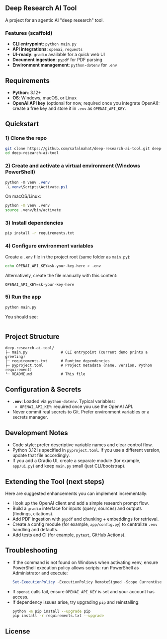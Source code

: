 ## Deep Research AI Tool

A project for an agentic AI "deep research" tool.

### Features (scaffold)
- **CLI entrypoint**: `python main.py`
- **API integrations**: `openai`, `requests`
- **UI-ready**: `gradio` available for a quick web UI
- **Document ingestion**: `pypdf` for PDF parsing
- **Environment management**: `python-dotenv` for `.env`

## Requirements
- **Python**: 3.12+
- **OS**: Windows, macOS, or Linux
- **OpenAI API key** (optional for now, required once you integrate OpenAI): create a free key and store it in `.env` as `OPENAI_API_KEY`.

## Quickstart

### 1) Clone the repo
```bash
git clone https://github.com/safalmahat/deep-research-ai-tool.git deep-research-ai-tool
cd deep-research-ai-tool
```

### 2) Create and activate a virtual environment (Windows PowerShell)
```powershell
python -m venv .venv
.\.venv\Scripts\Activate.ps1
```

On macOS/Linux:
```bash
python -m venv .venv
source .venv/bin/activate
```

### 3) Install dependencies
```bash
pip install -r requirements.txt
```

### 4) Configure environment variables
Create a `.env` file in the project root (same folder as `main.py`):
```bash
echo OPENAI_API_KEY=sk-your-key-here > .env
```

Alternatively, create the file manually with this content:
```
OPENAI_API_KEY=sk-your-key-here
```

### 5) Run the app
```bash
python main.py
```

You should see:
```

```

## Project Structure
```
deep-research-ai-tool/
├─ main.py               # CLI entrypoint (current demo prints a greeting)
├─ requirements.txt      # Runtime dependencies
├─ pyproject.toml        # Project metadata (name, version, Python requirement)
└─ README.md             # This file
```

## Configuration & Secrets
- **`.env`**: Loaded via `python-dotenv`. Typical variables:
  - `OPENAI_API_KEY`: required once you use the OpenAI API.
- Never commit real secrets to Git. Prefer environment variables or a secrets manager.

## Development Notes
- Code style: prefer descriptive variable names and clear control flow.
- Python 3.12 is specified in `pyproject.toml`. If you use a different version, update that file accordingly.
- If you add a Gradio UI, create a separate module (for example, `app/ui.py`) and keep `main.py` small (just CLI/bootstrap).

## Extending the Tool (next steps)
Here are suggested enhancements you can implement incrementally:
- Hook up the OpenAI client and add a simple research prompt flow.
- Build a `gradio` interface for inputs (query, sources) and outputs (findings, citations).
- Add PDF ingestion with `pypdf` and chunking + embeddings for retrieval.
- Create a config module (for example, `app/config.py`) to centralize `.env` handling and defaults.
- Add tests and CI (for example, `pytest`, GitHub Actions).

## Troubleshooting
- If the command is not found on Windows when activating venv, ensure PowerShell execution policy allows scripts: run PowerShell as Administrator and execute:
  ```powershell
  Set-ExecutionPolicy -ExecutionPolicy RemoteSigned -Scope CurrentUser
  ```
- If `openai` calls fail, ensure `OPENAI_API_KEY` is set and your account has access.
- If dependency issues arise, try upgrading `pip` and reinstalling:
  ```bash
  python -m pip install --upgrade pip
  pip install -r requirements.txt --upgrade
  ```

## License



